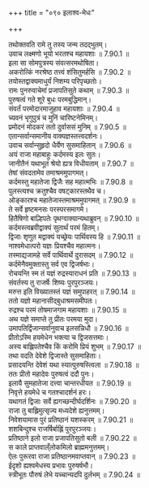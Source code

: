 +++
title = "०९० इलाश्व-मेधः"

+++


  
तथोक्तवति रामे तु तस्य जन्म तदद्भुतम्।  
उवाच लक्ष्मणो भूयो भरतश्च महायशाः ॥ 7.90.1 ॥   
इला सा सोमपुत्रस्य संवत्सरमथोषिता।  
अकरोत्किं नरश्रेष्ठ तत्त्वं शंसितुमर्हसि ॥ 7.90.2 ॥   
तयोस्तद्वाक्यमाधुर्यं निशम्य परिपृच्छतोः।  
रामः पुनरुवाचेमां प्रजापतिसुते कथाम् ॥ 7.90.3 ॥   
पुरुषत्वं गते शूरे बुधः परमबुद्धिमान्।  
संवर्तं परमोदारमाजुहाव महायशाः ॥ 7.90.4 ॥   
च्यवनं भृगुपुत्रं च मुनिं चारिष्टनेमिनम्।  
प्रमोदनं मोदकरं ततो दुर्वाससं मुनिम् ॥ 7.90.5 ॥   
एतान्सर्वान्समानीय वाक्यज्ञस्तत्त्वदर्शनः।  
उवाच सर्वान्सुहृदो धैर्येण सुसमाहितान् ॥ 7.90.6 ॥   
अयं राजा महाबाहुः कर्दमस्य इलः सुतः।  
जानीतैनं यथाभूतं श्रेयो ह्यत्र विधीयताम् ॥ 7.90.7 ॥   
तेषां संवदतामेव तमाश्रममुपागमत्।  
कर्दमस्तु महातेजा द्विजैः सह महात्मभिः ॥ 7.90.8 ॥   
पुलस्त्यश्च क्रतुश्चैव वषट्कारस्तथैव च।  
ओङ्कारश्च महातेजास्तमाश्रममुपागमत् ॥ 7.90.9 ॥   
ते सर्वे हृष्टमनसः परस्परसमागमे।  
हितैषिणो बाल्हिपतेः पृथग्वाक्यान्यथाब्रुवन् ॥ 7.90.10 ॥   
कर्दमस्त्वब्रवीद्वाक्यं सुतार्थं परमं हितम्।  
द्विजाः शृणुत मद्वाक्यं यच्छ्रेयः पार्थिवस्य हि ॥ 7.90.11 ॥   
नाश्वमेधात्परो यज्ञः प्रियश्चैव महात्मनः।  
तस्माद्यजामहे सर्वे पार्थिवार्थे दुरासदम् ॥ 7.90.12 ॥   
कर्दमेनैवमुक्तास्तु सर्व एव द्विजर्षभाः।  
रोचयन्ति स्म तं यज्ञं रुद्रस्याराधनं प्रति ॥ 7.90.13 ॥   
संवर्तस्य तु राजर्षेः शिष्यः पुरपुरञ्जयः।  
मरुत्त इति विख्यातस्तं यज्ञं समुपाहरत् ॥ 7.90.14 ॥   
ततो यज्ञो महानासीद्बुधाश्रमसमीपतः।  
रुद्रश्च परमं तोषमाजगाम महायशाः ॥ 7.90.15 ॥   
अथ यज्ञे समाप्ते तु प्रीतः परमया मुदा।  
उमापतिर्द्विजान्सर्वानुवाच इलसन्निधौ ॥ 7.90.16 ॥   
प्रीतोऽस्मि हयमेधेन भक्त्या च द्विजसत्तमाः।  
अस्य बाह्लिपतेश्चैव किं करोमि प्रियं शुभम् ॥ 7.90.17 ॥   
तथा वदति देवेशे द्विजास्ते सुसमाहिताः।  
प्रसादयन्ति देवेशं यथा स्यात्पुरुषस्त्विला ॥ 7.90.18 ॥   
ततः प्रीतो महादेवः पुरुषत्वं ददौ पुनः।  
इलायै सुमहातेजा दत्त्वा चान्तरधीयत ॥ 7.90.19 ॥   
निवृत्ते हयमेधे च गतश्चादर्शनं हरः।  
यथागतं द्विजाः सर्वे ह्यगच्छन्दीर्घदर्शिनः ॥ 7.90.20 ॥   
राजा तु बाह्लिमुत्सृज्य मध्यदेशे ह्यनुत्तमम्।  
निवेशयामास पुरं प्रतिष्ठानं यशस्करम् ॥ 7.90.21 ॥   
शशबिन्दुश्च राजर्षिर्बाह्लिं पुरपुरञ्जयः।  
प्रतिष्ठाने इलो राजा प्रजापतिसुतो बली ॥ 7.90.22 ॥   
स काले प्राप्तवाल्ँलोकमिलो ब्राह्ममनुत्तमम्।  
ऐलः पुरूरवा राजा प्रतिष्ठानमवाप्तवान् ॥ 7.90.23 ॥   
ईदृशो ह्यश्वमेधस्य प्रभावः पुरुषर्षभौ।  
स्त्रीभूतः पौरुषं लेभे यच्चान्यदपि दुर्लभम् ॥ 7.90.24 ॥   

